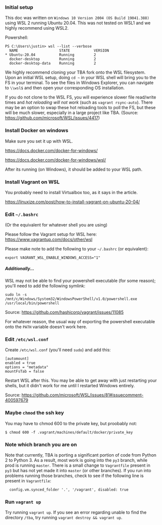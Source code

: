 ### Initial setup

This doc was written on `Windows 10 Version 2004 (OS Build 19041.388)` using WSL 2 running Ubuntu 20.04. This was not tested on WSL1 and we highly recommend using WSL2.

Powershell:

```
PS C:\Users\justin> wsl --list --verbose
  NAME                   STATE           VERSION
* Ubuntu-20.04           Running         2
  docker-desktop         Running         2
  docker-desktop-data    Running         2
```

We highly recommend cloning your TBA fork onto the WSL filesystem. Upon an initial WSL setup, doing `cd ~` in your WSL shell will bring you to the FS in your terminal. To see the files in Windows Explorer, you can navigate to `\\wsl$` and then open your corresponding OS installation.

If you do not clone to the WSL FS, you will experience slower file read/write times and *hot reloading will not work* (such as `vagrant rsync-auto`). There may be an option to swap these hot reloading tools to poll the FS, but these will be much slower, especially in a large project like TBA. (Source: https://github.com/microsoft/WSL/issues/4417)

### Install Docker on windows

Make sure you set it up with WSL.

https://docs.docker.com/docker-for-windows/

https://docs.docker.com/docker-for-windows/wsl/

After its running (on Windows), it should be added to your WSL path.

### Install Vagrant on WSL

You probably need to install Virtualbox too, as it says in the article.

https://linuxize.com/post/how-to-install-vagrant-on-ubuntu-20-04/

### Edit `~/.bashrc`

(Or the equivalent for whatever shell you are using)

Please follow the Vagrant setup for WSL here: https://www.vagrantup.com/docs/other/wsl

Please make note to add the following to your `~/.bashrc` (or equivalent):

```
export VAGRANT_WSL_ENABLE_WINDOWS_ACCESS="1"
```

##### Additionally...

WSL may not be able to find your powershell executable (for some reason); you'll need to add the following symlink:

```
sudo ln -s /mnt/c/Windows/System32/WindowsPowerShell/v1.0/powershell.exe /usr/local/bin/powershell
```

Source: https://github.com/hashicorp/vagrant/issues/11085

For whatever reason, the usual way of exporting the powershell executable onto the `PATH` variable doesn't work here.


### Edit `/etc/wsl.conf`

Create `/etc/wsl.conf` (you'll need `sudo`) and add this:

```
[automount]
enabled = true
options = "metadata"
mountFsTab = false
```

Restart WSL after this. You may be able to get away with just restarting your shells, but it didn't work for me until I restarted Windows entirely.

Source: https://github.com/microsoft/WSL/issues/81#issuecomment-400597679

### Maybe `chmod` the ssh key

You may have to chmod 600 to the private key, but proobably not:

```
$ chmod 600 -f .vagrant/machines/default/docker/private_key
```

### Note which branch you are on

Note that currently, TBA is porting a significant portion of code from Python 2 to Python 3. As a result, most work is going into the `py3` branch, while prod is running `master`. There is a small change to `Vagrantfile` present in `py3` but has not yet made it into `master` (or other branches). If you run into problems running those branches, check to see if the following line is present in `Vagrantfile`:

```
  config.vm.synced_folder '.', '/vagrant', disabled: true
```

### Run `vagrant up`

Try running `vagrant up`. If you see an error regarding unable to find the directory `/tba`, try running `vagrant destroy && vagrant up`.